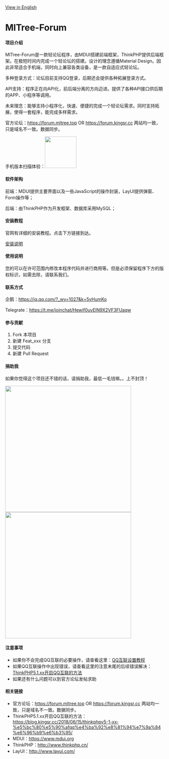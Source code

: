 [View in English](en.readme.md)

# MlTree-Forum

#### 项目介绍

MlTree-Forum是一款轻论坛程序，由MDUI搭建前端框架，ThinkPHP提供后端框架。在极短时间内完成一个轻论坛的搭建。设计的理念遵循Material Design。因此非常适合手机端，同时向上兼容各类设备，是一款自适应式轻论坛。

多种登录方式：论坛目前支持QQ登录，后期还会提供各种拓展登录方式。

API支持：程序正在向API化，前后端分离的方向迈进。提供了各种API接口供后期的APP、小程序等调用。

未来理念：能够支持小程序化，快速、便捷的完成一个轻论坛需求。同时支持拓展，使得一套程序，能完成多样需求。

官方论坛：https://forum.mltree.top OR https://forum.kingsr.cc 两站均一致，只是域名不一致。数据同步。

手机版本扫描体验：<img src="https://dn-coding-net-production-static.qbox.me/42e6792e-ee6f-4a16-9491-4a4fac5e48cd.png" witd="100" height="100">

#### 软件架构

前端：MDUI提供主要界面以及一些JavaScript的操作封装，LayUI提供弹窗、Form操作等；

后端：由ThinkPHP作为开发框架、数据库采用MySQL；

#### 安装教程

官网有详细的安装教程。点击下方链接到达。

[安装说明](https://forum.mltree.top/topic/3.html)

#### 使用说明

您的可以在许可范围内修改本程序代码并进行商用等。但是必须保留程序下方的版权标识，如需去除，请联系我们。

#### 联系方式

企鹅：https://jq.qq.com/?_wv=1027&k=5vHumKo

Telegrate：https://t.me/joinchat/Hewif0uvElN9X2VF3FUaqw

#### 参与贡献

1. Fork 本项目
2. 新建 Feat_xxx 分支
3. 提交代码
4. 新建 Pull Request

#### 捐助我

如果你觉得这个项目还不错的话，请捐助我，最低一毛钱嘛。。上不封顶！

<img src="https://dn-coding-net-production-static.qbox.me/56d0ba7d-4881-4719-bc57-9cb50973e47c.jpg" witd="300" height="400">
<img src="https://dn-coding-net-production-static.qbox.me/70c51181-537a-4974-ba29-4b67119ebfc3.png" witd="300" height="400">

#### 注意事项

- 如果你不会完成QQ互联的必要操作，请查看这里：[QQ互联设置教程](https://forum.mltree.top/topic/12.html)
- 如果QQ互联操作中出现错误，请查看这里的注意末尾的后续错误解决：[ThinkPHP5.1.xx开启QQ互联的方法](https://blog.kingsr.cc/2018/06/15/thinkphpv5-1-xx-%e5%bc%80%e5%90%afqq%e4%ba%92%e8%81%94%e7%9a%84%e6%96%b9%e6%b3%95/)
- 如果还有什么问题可以到官方论坛发帖求助

#### 相关链接

- 官方论坛：https://forum.mltree.top OR https://forum.kingsr.cc 两站均一致，只是域名不一致。数据同步。
- ThinkPHP5.1.xx开启QQ互联的方法：https://blog.kingsr.cc/2018/06/15/thinkphpv5-1-xx-%e5%bc%80%e5%90%afqq%e4%ba%92%e8%81%94%e7%9a%84%e6%96%b9%e6%b3%95/
- MDUI：https://www.mdui.org
- ThinkPHP：http://www.thinkphp.cn/
- LayUI：http://www.layui.com/

